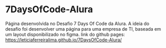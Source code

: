 # 7DaysOfCode-Alura
Página desenvolvida no Desafio 7 Days Of Code da Alura. A ideia do desafio foi desenvolver uma página para uma empresa de TI, baseada em um layout disponibilizado no figma.
link do github pages: https://leticiaferreiralima.github.io/7DaysOfCode-Alura/ 
